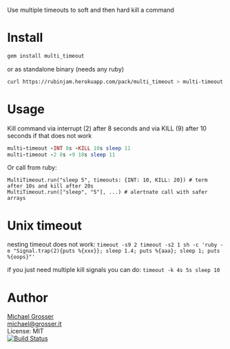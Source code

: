 Use multiple timeouts to soft and then hard kill a command

Install
=======

```Bash
gem install multi_timeout
```

or as standalone binary (needs any ruby)

```Bash
curl https://rubinjam.herokuapp.com/pack/multi_timeout > multi-timeout && chmod +x multi-timeout
```

Usage
=====

Kill command via interrupt (2) after 8 seconds and via KILL (9) after 10 seconds if that does not work
```Ruby
multi-timeout -INT 8s -KILL 10s sleep 11
multi-timeout -2 8s -9 10s sleep 11
```

Or call from ruby:

```
MultiTimeout.run("sleep 5", timeouts: {INT: 10, KILL: 20}) # term after 10s and kill after 20s
MultiTimeout.run(["sleep", "5"], ...) # alertnate call with safer arrays
```

Unix timeout
===========
nesting timeout does not work:
`timeout -s9 2 timeout -s2 1 sh -c 'ruby -e "Signal.trap(2){puts %{xxx}}; sleep 1.4; puts %{aaa}; sleep 1; puts %{oops}"'`

if you just need multiple kill signals you can do:
`timeout -k 4s 5s sleep 10`

Author
======
[Michael Grosser](http://grosser.it)<br/>
michael@grosser.it<br/>
License: MIT<br/>
[![Build Status](https://travis-ci.org/grosser/multi_timeout.png)](https://travis-ci.org/grosser/multi_timeout)
